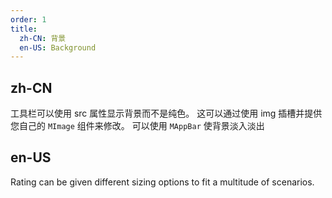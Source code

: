 ```yaml
---
order: 1
title:
  zh-CN: 背景
  en-US: Background
---
```


## zh-CN

工具栏可以使用 src 属性显示背景而不是纯色。 这可以通过使用 img 插槽并提供您自己的 `MImage` 组件来修改。 可以使用 `MAppBar` 使背景淡入淡出

## en-US

Rating can be given different sizing options to fit a multitude of scenarios.
